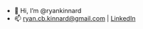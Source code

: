 - 👋 Hi, I’m @ryankinnard
- 📫 ryan.cb.kinnard@gmail.com | [LinkedIn](https://linkedin.com/in/ryankinnard)

<!---
ryankinnard/ryankinnard is a ✨ special ✨ repository because its `README.md` (this file) appears on your GitHub profile.
You can click the Preview link to take a look at your changes.
--->
